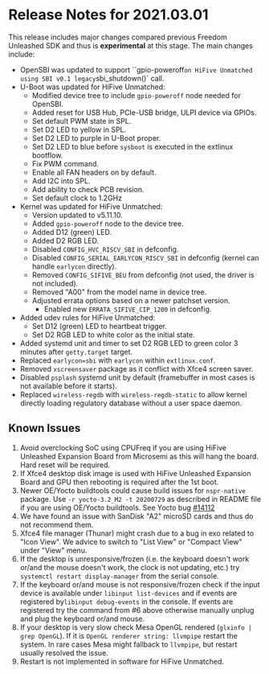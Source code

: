 # Release Notes for 2021.03.01

This release includes major changes compared previous Freedom Unleashed SDK and thus is **experimental** at this stage. The main changes include:

- OpenSBI was updated to support ``gpio-poweroff` on HiFive Unmatched using SBI v0.1 legacy `sbi_shutdown()` call.
- U-Boot was updated for HiFive Unmatched:
	+ Modified device tree to include `gpio-poweroff` node needed for OpenSBI.
	+ Added reset for USB Hub, PCIe-USB bridge, ULPI device via GPIOs.
	+ Set default PWM state in SPL.
	+ Set D2 LED to yellow in SPL.
	+ Set D2 LED to purple in U-Boot proper.
	+ Set D2 LED to blue before `sysboot` is executed in the extlinux bootflow.
	+ Fix PWM command.
	+ Enable all FAN headers on by default.
	+ Add I2C into SPL.
	+ Add ability to check PCB revision.
	+ Set default clock to 1.2GHz
- Kernel was updated for HiFive Unmatched:
	+ Version updated to v5.11.10.
	+ Added `gpio-poweroff` node to the device tree.
	+ Added D12 (green) LED.
	+ Added D2 RGB LED.
	+ Disabled `CONFIG_HVC_RISCV_SBI` in defconfig.
	+ Disabled `CONFIG_SERIAL_EARLYCON_RISCV_SBI` in defconfig (kernel can handle `earlycon` directly).
	+ Removed `CONFIG_SIFIVE_BEU` from defconfig (not used, the driver is not included).
	+ Removed "A00" from the model name in device tree.
	+ Adjusted errata options based on a newer patchset version.
		* Enabled new `ERRATA_SIFIVE_CIP_1200` in defconfig.
- Added udev rules for HiFive Unmatched:
	+ Set D12 (green) LED to heartbeat trigger.
	+ Set D2 RGB LED to white color as the initial state.
- Added systemd unit and timer to set D2 RGB LED to green color 3 minutes after `getty.target` target.
- Replaced `earlycon=sbi` with `earlycon` within `extlinux.conf`.
- Removed `xscreensaver` package as it conflict with Xfce4 screen saver.
- Disabled `psplash` systemd unit by default (framebuffer in most cases is not available before it starts).
- Replaced `wireless-regdb` with `wireless-regdb-static` to allow kernel directly loading regulatory database without a user space daemon.

## Known Issues

1. Avoid overclocking SoC using CPUFreq if you are using HiFive Unleashed Expansion Board from Microsemi as this will hang the board. Hard reset will be required.
2. If Xfce4 desktop disk image is used with HiFive Unleashed Expansion Board and GPU then rebooting is required after the 1st boot.
3. Newer OE/Yocto buildtools could cause build issues for `nspr-native` package. Use `-r yocto-3.2_M2 -t 20200729` as described in README file if you are using OE/Yocto buildtools. See Yocto bug [#14112](https://bugzilla.yoctoproject.org/show_bug.cgi?id=14112)
4. We have found an issue with SanDisk "A2" microSD cards and thus do not recommend them.
5. Xfce4 file manager (Thunar) might crash due to a bug in exo related to "Icon View". We advice to switch to "List View" or "Compact View" under "View" menu.
6. If the desktop is unresponsive/frozen (i.e. the keyboard doesn't work or/and the mouse doesn't work, the clock is not updating, etc.) try `systemctl restart display-manager` from the serial console.
7. If the keyboard or/and mouse is not responsive/frozen check if the input device is available under `libinput list-devices` and if events are registered by`libinput debug-events` in the console. If events are registered try the command from #6 above otherwise manually unplug and plug the keyboard or/and mouse.
8. If your desktop is very slow check Mesa OpenGL rendered (`glxinfo | grep OpenGL`). If it is `OpenGL renderer string: llvmpipe` restart the system. In rare cases Mesa might fallback to `llvmpipe`, but restart usually resolved the issue.
9. Restart is not implemented in software for HiFive Unmatched.